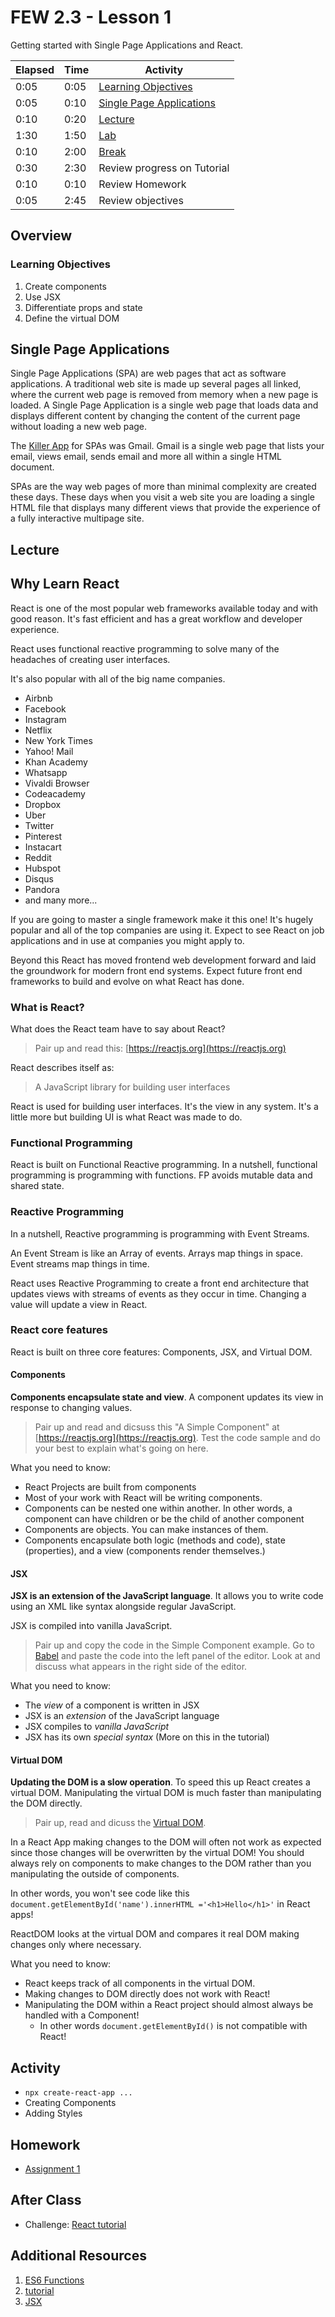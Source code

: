 # FEW 2.3 - Lesson 1

Getting started with Single Page Applications and React. 

| **Elapsed** | **Time** | **Activity** |
| ----------- | --------- | ------------ |
| 0:05 | 0:05 | [Learning Objectives](#class-learning-objectives) |
| 0:05 | 0:10 | [Single Page Applications](#single-page-applications) |
| 0:10 | 0:20 | [Lecture](#lecture) |
| 1:30 | 1:50 | [Lab](#lab) |
| 0:10 | 2:00 | [Break](#break) |
| 0:30 | 2:30 | Review progress on Tutorial |
| 0:10 | 0:10 | Review Homework |
| 0:05 | 2:45 | Review objectives |

## Overview

### Learning Objectives

1. Create components
1. Use JSX 
1. Differentiate props and state 
1. Define the virtual DOM

## Single Page Applications

Single Page Applications (SPA) are web pages that act as software applications. A traditional web site is made up several pages all linked, where the current web page is removed from memory when a new page is loaded.  A Single Page Application is a single web page that loads data and displays different content by changing the content of the current page without loading a new web page.

The [Killer App](https://en.wikipedia.org/wiki/Killer_application) for SPAs was Gmail. Gmail is a single web page that lists your email, views email, sends email and more all within a single HTML document.

SPAs are the way web pages of more than minimal complexity are created these days. These days when you visit a web site you are loading a single HTML file that displays many different views that provide the experience of a fully interactive multipage site.

## Lecture

## Why Learn React

React is one of the most popular web frameworks available today and with good reason. It's fast efficient and has a great workflow and developer experience. 

React uses functional reactive programming to solve many of the headaches of creating user interfaces.

It's also popular with all of the big name companies. 

- Airbnb
- Facebook
- Instagram
- Netflix
- New York Times
- Yahoo! Mail
- Khan Academy
- Whatsapp
- Vivaldi Browser
- Codeacademy
- Dropbox
- Uber
- Twitter 
- Pinterest
- Instacart
- Reddit 
- Hubspot
- Disqus
- Pandora
- and many more...

If you are going to master a single framework make it this one! It's hugely popular and all of the top companies are using it. Expect to see React on job applications and in use at companies you might apply to. 

Beyond this React has moved frontend web development forward and laid the groundwork for modern front end systems. Expect future front end frameworks to build and evolve on what React has done. 

### What is React?

What does the React team have to say about React? 

> Pair up and read this: [https://reactjs.org](https://reactjs.org)

React describes itself as: 

> A JavaScript library for building user interfaces

React is used for building user interfaces. It's the view in any system. It's a little more but building UI is what React was made to do.

### Functional Programming

React is built on Functional Reactive programming. In a nutshell, functional programming is programming with functions. FP avoids mutable data and shared state. 

### Reactive Programming

In a nutshell, Reactive programming is programming with Event Streams. 

An Event Stream is like an Array of events. Arrays map things in space. Event streams map things in time. 

React uses Reactive Programming to create a front end architecture that updates views with streams of events as they occur in time. Changing a value will update a view in React.  

### React core features

React is built on three core features: Components, JSX, and Virtual DOM.     

#### Components 

**Components encapsulate state and view**. A component updates its view in response to changing values. 

> Pair up and read and dicsuss this "A Simple Component" at [https://reactjs.org](https://reactjs.org). Test the code sample and do your best to explain what's going on here. 

What you need to know: 

- React Projects are built from components
- Most of your work with React will be writing components. 
- Components can be nested one within another. In other words, a component can have children or be the child of another component
- Components are objects. You can make instances of them. 
- Components encapsulate both logic (methods and code), state (properties), and a view (components render themselves.)

#### JSX

**JSX is an extension of the JavaScript language**. It allows you to write code using an XML like syntax alongside regular JavaScript. 

JSX is compiled into vanilla JavaScript.

> Pair up and copy the code in the Simple Component example. Go to [Babel](https://babeljs.io/repl/#?presets=react&code_lz=MYewdgzgLgBApgGzgWzmWBeGAeAFgRgD4AJRBEAGhgHcQAnBAEwEJsB6AwgbgChRJY_KAEMAlmDh0YWRiGABXVOgB0AczhQAokiVQAQgE8AkowAUAcjogQUcwEpeAJTjDgUACIB5ALLK6aRklTRBQ0KCohMQk6Bx4gA) and paste the code into the left panel of the editor. Look at and discuss what appears in the right side of the editor. 

What you need to know: 

- The _view_ of a component is written in JSX
- JSX is an _extension_ of the JavaScript language 
- JSX compiles to _vanilla JavaScript_ 
- JSX has its own _special syntax_ (More on this in the tutorial)

#### Virtual DOM 

**Updating the DOM is a slow operation**. To speed this up React creates a virtual DOM. Manipulating the virtual DOM is much faster than manipulating the DOM directly.

> Pair up, read and dicuss the [Virtual DOM](https://reactjs.org/docs/faq-internals.html).

In a React App making changes to the DOM will often not work as expected since those changes will be overwritten by the virtual DOM! You should always rely on components to make changes to the DOM rather than you manipulating the outside of components. 

In other words, you won't see code like this `document.getElementById('name').innerHTML ='<h1>Hello</h1>'` in React apps!

ReactDOM looks at the virtual DOM and compares it real DOM making changes only where necessary. 

What you need to know: 

- React keeps track of all components in the virtual DOM.
- Making changes to DOM directly does not work with React! 
- Manipulating the DOM within a React project should almost always be handled with a Component!
    - In other words `document.getElementById()` is not compatible with React! 

## Activity

- `npx create-react-app ...`
- Creating Components
- Adding Styles

## Homework

- [Assignment 1](../Assignments/Assignment-01.md)

## After Class

- Challenge: [React tutorial](https://reactjs.org/tutorial/tutorial.html)

## Additional Resources

1. [ES6 Functions](https://developer.mozilla.org/en-US/docs/Web/JavaScript/Reference/Functions/Arrow_functions)
1. [tutorial](https://reactjs.org/tutorial/tutorial.html)
1. [JSX](https://reactjs.org/docs/introducing-jsx.html)
